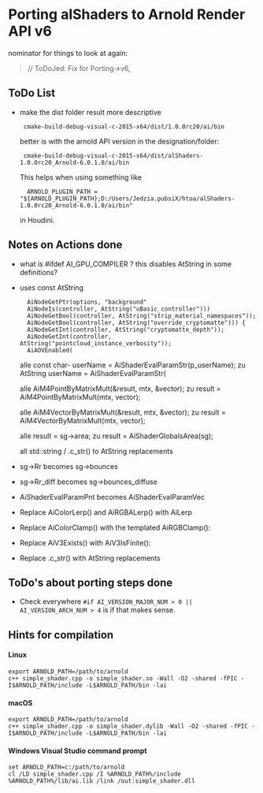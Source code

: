 # Porting alShaders to Arnold Render API v6 #
nominator for things to look at again:
> // ToDoJed: Fix for Porting->v6, 

## ToDo List ##

- make the dist folder result more descriptive  

       cmake-build-debug-visual-c-2015-x64/dist/1.0.0rc20/ai/bin

    better is with the arnold API version in the designation/folder:
    
       cmake-build-debug-visual-c-2015-x64/dist/alShaders-1.0.0rc20_Arnold-6.0.1.0/ai/bin
    
    This helps when using something like 
        
        ARNOLD_PLUGIN_PATH = "${ARNOLD_PLUGIN_PATH};D:/Users/Jedzia.pubsiX/htoa/alShaders-1.0.0rc20_Arnold-6.0.1.0/ai/bin"
    in Houdini.   
    


## Notes on Actions done
 
- what is #ifdef AI_GPU_COMPILER ? this disables AtString in some definitions?

- uses const AtString

        AiNodeGetPtr(options, "background"
        AiNodeIs(controller, AtString("uBasic_controller")))
        AiNodeGetBool(controller, AtString("strip_material_namespaces"));
        AiNodeGetBool(controller, AtString("override_cryptomatte"))) {
        AiNodeGetInt(controller, AtString("cryptomatte_depth"));
        AiNodeGetInt(controller, AtString("pointcloud_instance_verbosity"));
        AiAOVEnabled(


    alle 	const char- userName = AiShaderEvalParamStr(p_userName);
    zu 		AtString userName = AiShaderEvalParamStr(
    
    alle 	AiM4PointByMatrixMult(&result, mtx, &vector);
    zu		result = AiM4PointByMatrixMult(mtx, vector);	
    
    alle 	AiM4VectorByMatrixMult(&result, mtx, &vector);
    zu 		result = AiM4VectorByMatrixMult(mtx, vector);
    
    alle 	result = sg->area;
    zu 		result = AiShaderGlobalsArea(sg);
    
    all     std::string / .c_str() 
    to      AtString replacements 

- sg->Rr becomes sg->bounces
- sg->Rr_diff becomes sg->bounces_diffuse

- AiShaderEvalParamPnt becomes AiShaderEvalParamVec

- Replace	AiColorLerp() and AiRGBALerp() with AiLerp
- Replace	AiColorClamp()	with	the	templated	AiRGBClamp():	
- Replace	AiV3Exists()	with	AiV3IsFinite():		

- Replace	.c_str()	with	AtString replacements

## ToDo's about porting steps done

- Check everywhere `#if AI_VERSION_MAJOR_NUM > 0 || AI_VERSION_ARCH_NUM > 4` is if that 
makes sense.
 

## Hints for compilation
#### Linux
    export ARNOLD_PATH=/path/to/arnold
    c++ simple_shader.cpp -o simple_shader.so -Wall -O2 -shared -fPIC -I$ARNOLD_PATH/include -L$ARNOLD_PATH/bin -lai
#### macOS
    export ARNOLD_PATH=/path/to/arnold
    c++ simple_shader.cpp -o simple_shader.dylib -Wall -O2 -shared -fPIC -I$ARNOLD_PATH/include -L$ARNOLD_PATH/bin -lai
#### Windows Visual Studio command prompt
    set ARNOLD_PATH=c:/path/to/arnold
    cl /LD simple_shader.cpp /I %ARNOLD_PATH%/include %ARNOLD_PATH%/lib/ai.lib /link /out:simple_shader.dll